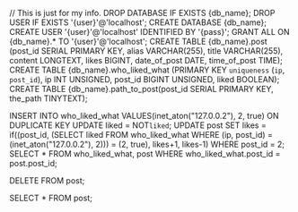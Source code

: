 // This is just for my info.
DROP DATABASE IF EXISTS {db_name};
DROP USER IF EXISTS '{user}'@'localhost';
CREATE DATABASE {db_name};
CREATE USER '{user}'@'localhost' IDENTIFIED BY '{pass}';
GRANT ALL ON {db_name}.* TO '{user}'@'localhost';
CREATE TABLE {db_name}.post (post_id SERIAL PRIMARY KEY, alias VARCHAR(255), title VARCHAR(255), content LONGTEXT, likes BIGINT, date_of_post DATE, time_of_post TIME);
CREATE TABLE {db_name}.who_liked_what (PRIMARY KEY `uniqueness` (`ip`, `post_id`), ip INT UNSIGNED, post_id BIGINT UNSIGNED, liked BOOLEAN);
CREATE TABLE {db_name}.path_to_post(post_id SERIAL PRIMARY KEY, the_path TINYTEXT);

INSERT INTO who_liked_what VALUES(inet_aton("127.0.0.2"), 2, true) ON DUPLICATE KEY UPDATE liked = NOT`liked`;
UPDATE post SET likes = if((post_id, (SELECT liked FROM who_liked_what WHERE (ip, post_id) = (inet_aton("127.0.0.2"), 2))) = (2, true), likes+1, likes-1) WHERE post_id = 2;
SELECT * FROM who_liked_what, post WHERE who_liked_what.post_id = post.post_id;


DELETE FROM post;

SELECT * FROM post;